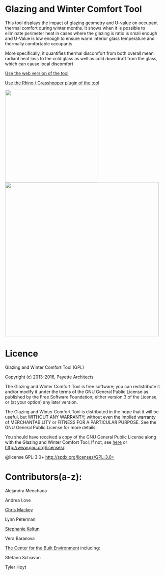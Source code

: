 Glazing and Winter Comfort Tool
========================================
This tool displays the impact of glazing geometry and U-value on occupant thermal comfort during winter months. It shows when it is possible to eliminate perimeter heat in cases where the glazing is ratio is small enough and U-Value is low enough to ensure warm interior glass temperature and thermally comfortable occupants.

More specifically, it quantifies thermal discomfort from both overall mean radiant heat loss to the cold glass as well as cold downdraft from the glass, which can cause local discomfort

[Use the web version of the tool](http://www.payette.com/building-science/glazing-and-winter-comfort-tool)

[Use the Rhino / Grasshopper plugin of the tool](http://hydrashare.github.io/hydra/viewer?owner=chriswmackey&fork=hydra_2&id=Glazing_and_Winter_Comfort_Tool_-_IP)

<img src="https://github.com/PayettePeople/Thermal-Comfort-Tool/raw/master/resources/WebInterface.JPG" width="300" align="left">

<img src="https://github.com/chriswmackey/hydra_2/raw/master/Glazing_and_Winter_Comfort_Tool_-_IP/Glazing_and_Winter_Comfort_Tool_-_IP_Rhino.png" width="500">



Licence
========================================
Glazing and Winter Comfort Tool (GPL)
 
Copyright (c) 2013-2016, Payette Architects

The Glazing and Winter Comfort Tool is free software; you can redistribute it and/or modify it under the terms of the GNU General Public License as published by the Free Software Foundation; either version 3 of the License, or (at your option) any later version. 
 
The Glazing and Winter Comfort Tool is distributed in the hope that it will be useful, but WITHOUT ANY WARRANTY; without even the implied warranty of MERCHANTABILITY or FITNESS FOR A PARTICULAR PURPOSE. See the GNU General Public License for more details.
 
You should have received a copy of the GNU General Public License along with the Glazing and Winter Comfort Tool; If not, see [here](http://www.payette.com/images_research_projects/GlazingSelectionTool/GlazingAndComfortAnalysisToolTermsAndConditions.pdf) or <http://www.gnu.org/licenses/>.
 
@license GPL-3.0+ <http://spdx.org/licenses/GPL-3.0+>




Contributors(a-z):
========================================
Alejandra Menchaca

Andrea Love

[Chris Mackey](https://github.com/chriswmackey)

Lynn Peterman

[Stephanie Koltun](https://github.com/stephkoltun)

Vera Baranova

[The Center for the Built Environment]() including:

Stefano Schiavon

Tyler Hoyt